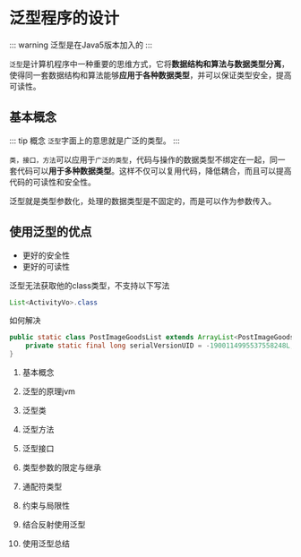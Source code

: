 # 泛型程序的设计

::: warning
泛型是在Java5版本加入的
:::

`泛型`是计算机程序中一种重要的思维方式，它将**数据结构和算法与数据类型分离**，使得同一套数据结构和算法能够**应用于各种数据类型**，并可以保证类型安全，提高可读性。

## 基本概念

::: tip 概念
`泛型`字面上的意思就是广泛的类型。
:::

`类，接口，方法`可以应用于`广泛的类型`，代码与操作的数据类型不绑定在一起，同一套代码可以**用于多种数据类型**。这样不仅可以复用代码，降低耦合，而且可以提高代码的可读性和安全性。

泛型就是类型参数化，处理的数据类型是不固定的，而是可以作为参数传入。

## 使用泛型的优点

- 更好的安全性
- 更好的可读性


泛型无法获取他的class类型，不支持以下写法
```java
List<ActivityVo>.class
```

如何解决
```java
public static class PostImageGoodsList extends ArrayList<PostImageGoods> {
    private static final long serialVersionUID = -1900114995537558248L;
}
```

1. 基本概念

2. 泛型的原理jvm

3. 泛型类

4. 泛型方法

5. 泛型接口

6. 类型参数的限定与继承

7. 通配符类型

8. 约束与局限性

9. 结合反射使用泛型

10. 使用泛型总结
